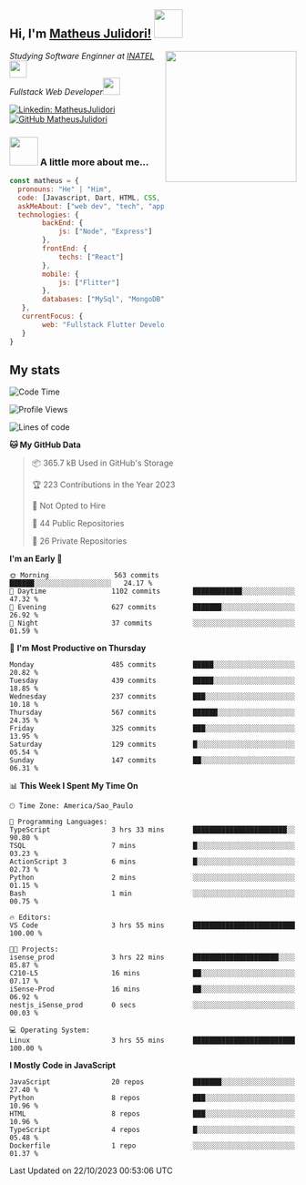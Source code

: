 <h2> Hi, I'm <a href="https://matheusjulidori.github.io" target="_blank">Matheus Julidori!</a> <img src="https://media.giphy.com/media/12oufCB0MyZ1Go/giphy.gif" width="50"></h2>
<img align='right' src="https://media.giphy.com/media/3oKIPnAiaMCws8nOsE/giphy.gif" width="230" height="auto">
<p><em>Studying Software Enginner at <a href="http://www.inatel.br" target="_blank">INATEL</a><img src="https://media.giphy.com/media/fYSnHlufseco8Fh93Z/giphy.gif" width="30"></br>
  Fullstack Web Developer<img src="https://media.giphy.com/media/WUlplcMpOCEmTGBtBW/giphy.gif" width="30">
</em></p>

[![Linkedin: MatheusJulidori](https://img.shields.io/badge/-MatheusJulidori-blue?style=flat-square&logo=Linkedin&logoColor=white&link=https://www.linkedin.com/in/MatheusJulidori/)](https://www.linkedin.com/in/MatheusJulidori/)
[![GitHub MatheusJulidori](https://img.shields.io/github/followers/matheusjulidori?label=follow&style=social)](https://github.com/MatheusJulidori)


### <img src="https://media.giphy.com/media/VgCDAzcKvsR6OM0uWg/giphy.gif" width="50"> A little more about me...  

```javascript
const matheus = {
  pronouns: "He" | "Him",
  code: [Javascript, Dart, HTML, CSS, Python, Java, C++],
  askMeAbout: ["web dev", "tech", "app dev", "games"],
  technologies: {
        backEnd: {
            js: ["Node", "Express"]
        },
        frontEnd: {
            techs: ["React"]
        },
        mobile: {
            js: ["Flitter"]
        },
        databases: ["MySql", "MongoDB","PostgreSQL","MariaDB"],
   },
   currentFocus: {
        web: "Fullstack Flutter Development"
   }
}
```
<h2>My stats</h2>

<!--START_SECTION:waka-->
![Code Time](http://img.shields.io/badge/Code%20Time-376%20hrs%2010%20mins-blue)

![Profile Views](http://img.shields.io/badge/Profile%20Views-0-blue)

![Lines of code](https://img.shields.io/badge/From%20Hello%20World%20I%27ve%20Written-7.1%20million%20lines%20of%20code-blue)

**🐱 My GitHub Data** 

> 📦 365.7 kB Used in GitHub's Storage 
 > 
> 🏆 223 Contributions in the Year 2023
 > 
> 🚫 Not Opted to Hire
 > 
> 📜 44 Public Repositories 
 > 
> 🔑 26 Private Repositories 
 > 
**I'm an Early 🐤** 

```text
🌞 Morning                563 commits         ██████░░░░░░░░░░░░░░░░░░░   24.17 % 
🌆 Daytime                1102 commits        ████████████░░░░░░░░░░░░░   47.32 % 
🌃 Evening                627 commits         ███████░░░░░░░░░░░░░░░░░░   26.92 % 
🌙 Night                  37 commits          ░░░░░░░░░░░░░░░░░░░░░░░░░   01.59 % 
```
📅 **I'm Most Productive on Thursday** 

```text
Monday                   485 commits         █████░░░░░░░░░░░░░░░░░░░░   20.82 % 
Tuesday                  439 commits         █████░░░░░░░░░░░░░░░░░░░░   18.85 % 
Wednesday                237 commits         ███░░░░░░░░░░░░░░░░░░░░░░   10.18 % 
Thursday                 567 commits         ██████░░░░░░░░░░░░░░░░░░░   24.35 % 
Friday                   325 commits         ███░░░░░░░░░░░░░░░░░░░░░░   13.95 % 
Saturday                 129 commits         █░░░░░░░░░░░░░░░░░░░░░░░░   05.54 % 
Sunday                   147 commits         ██░░░░░░░░░░░░░░░░░░░░░░░   06.31 % 
```


📊 **This Week I Spent My Time On** 

```text
🕑︎ Time Zone: America/Sao_Paulo

💬 Programming Languages: 
TypeScript               3 hrs 33 mins       ███████████████████████░░   90.80 % 
TSQL                     7 mins              █░░░░░░░░░░░░░░░░░░░░░░░░   03.23 % 
ActionScript 3           6 mins              █░░░░░░░░░░░░░░░░░░░░░░░░   02.73 % 
Python                   2 mins              ░░░░░░░░░░░░░░░░░░░░░░░░░   01.15 % 
Bash                     1 min               ░░░░░░░░░░░░░░░░░░░░░░░░░   00.75 % 

🔥 Editors: 
VS Code                  3 hrs 55 mins       █████████████████████████   100.00 % 

🐱‍💻 Projects: 
isense_prod              3 hrs 22 mins       █████████████████████░░░░   85.87 % 
C210-L5                  16 mins             ██░░░░░░░░░░░░░░░░░░░░░░░   07.17 % 
iSense-Prod              16 mins             ██░░░░░░░░░░░░░░░░░░░░░░░   06.92 % 
nestjs_iSense_prod       0 secs              ░░░░░░░░░░░░░░░░░░░░░░░░░   00.03 % 

💻 Operating System: 
Linux                    3 hrs 55 mins       █████████████████████████   100.00 % 
```

**I Mostly Code in JavaScript** 

```text
JavaScript               20 repos            ███████░░░░░░░░░░░░░░░░░░   27.40 % 
Python                   8 repos             ███░░░░░░░░░░░░░░░░░░░░░░   10.96 % 
HTML                     8 repos             ███░░░░░░░░░░░░░░░░░░░░░░   10.96 % 
TypeScript               4 repos             █░░░░░░░░░░░░░░░░░░░░░░░░   05.48 % 
Dockerfile               1 repo              ░░░░░░░░░░░░░░░░░░░░░░░░░   01.37 % 
```




 Last Updated on 22/10/2023 00:53:06 UTC
<!--END_SECTION:waka-->
